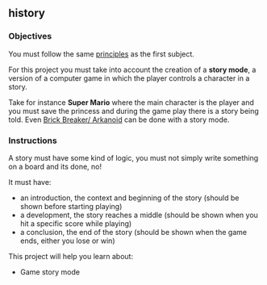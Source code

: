 ## history

### Objectives

You must follow the same [principles](https://public.01-edu.org/subjects/make-your-game/README.md) as the first subject.

For this project you must take into account the creation of a **story mode**, a version of a computer game in which the player controls a character in a story.

Take for instance **Super Mario** where the main character is the player and you must save the princess and during the game play there is a story being told.
Even [Brick Breaker/ Arkanoid](https://en.wikipedia.org/wiki/Arkanoid) can be done with a story mode.

### Instructions

A story must have some kind of logic, you must not simply write something on a board and its done, no!

It must have:

- an introduction, the context and beginning of the story (should be shown before starting playing)
- a development, the story reaches a middle (should be shown when you hit a specific score while playing)
- a conclusion, the end of the story (should be shown when the game ends, either you lose or win)

This project will help you learn about:

- Game story mode

